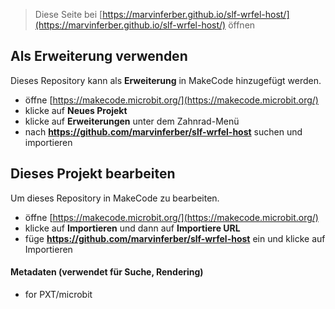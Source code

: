 
> Diese Seite bei [https://marvinferber.github.io/slf-wrfel-host/](https://marvinferber.github.io/slf-wrfel-host/) öffnen

## Als Erweiterung verwenden

Dieses Repository kann als **Erweiterung** in MakeCode hinzugefügt werden.

* öffne [https://makecode.microbit.org/](https://makecode.microbit.org/)
* klicke auf **Neues Projekt**
* klicke auf **Erweiterungen** unter dem Zahnrad-Menü
* nach **https://github.com/marvinferber/slf-wrfel-host** suchen und importieren

## Dieses Projekt bearbeiten

Um dieses Repository in MakeCode zu bearbeiten.

* öffne [https://makecode.microbit.org/](https://makecode.microbit.org/)
* klicke auf **Importieren** und dann auf **Importiere URL**
* füge **https://github.com/marvinferber/slf-wrfel-host** ein und klicke auf Importieren

#### Metadaten (verwendet für Suche, Rendering)

* for PXT/microbit
<script src="https://makecode.com/gh-pages-embed.js"></script><script>makeCodeRender("{{ site.makecode.home_url }}", "{{ site.github.owner_name }}/{{ site.github.repository_name }}");</script>
